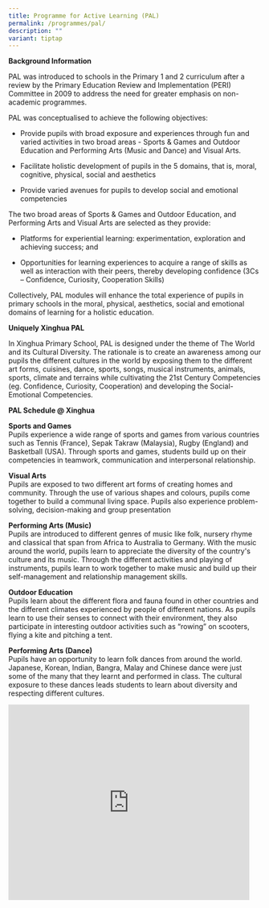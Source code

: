 ```yaml
---
title: Programme for Active Learning (PAL)
permalink: /programmes/pal/
description: ""
variant: tiptap
---
```

**Background Information**
  
PAL was introduced to schools in the Primary 1 and 2 curriculum after a review by the Primary Education Review and Implementation (PERI) Committee in 2009 to address the need for greater emphasis on non-academic programmes.  
  
PAL was conceptualised to achieve the following objectives:  

*   Provide pupils with broad exposure and experiences through fun and varied activities in two broad areas - Sports &amp; Games and Outdoor Education and Performing Arts (Music and Dance) and Visual Arts.  
    
*   Facilitate holistic development of pupils in the 5 domains, that is, moral, cognitive, physical, social and aesthetics  
    
*   Provide varied avenues for pupils to develop social and emotional competencies  
    

  
The two broad areas of Sports &amp; Games and Outdoor Education, and Performing Arts and Visual Arts are selected as they provide:  
  

*   Platforms for experiential learning: experimentation, exploration and achieving success; and  
    
*   Opportunities for learning experiences to acquire a range of skills as well as interaction with their peers, thereby developing confidence (3Cs – Confidence, Curiosity, Cooperation Skills)  
    

  
Collectively, PAL modules will enhance the total experience of pupils in primary schools in the moral, physical, aesthetics, social and emotional domains of learning for a holistic education.  
  
**Uniquely Xinghua PAL**

In Xinghua Primary School, PAL is designed under the theme of The World and its Cultural Diversity. The rationale is to create an awareness among our pupils the different cultures in the world by exposing them to the different art forms, cuisines, dance, sports, songs, musical instruments, animals, sports, climate and terrains while cultivating the 21st Century Competencies (eg. Confidence, Curiosity, Cooperation) and developing the Social-Emotional Competencies.  
  
**PAL Schedule @ Xinghua**  

**Sports and Games**  
Pupils experience a wide range of sports and games from various countries such as Tennis (France), Sepak Takraw (Malaysia), Rugby (England) and Basketball (USA). Through sports and games, students build up on their competencies in teamwork, communication and interpersonal relationship.  
  
**Visual Arts**  
Pupils are exposed to two different art forms of creating homes and community. Through the use of various shapes and colours, pupils come together to build a communal living space. Pupils also experience problem-solving, decision-making and group presentation  
  
**Performing Arts (Music)**  
Pupils are introduced to different genres of music like folk, nursery rhyme and classical that span from Africa to Australia to Germany. With the music around the world, pupils learn to appreciate the diversity of the country's culture and its music. Through the different activities and playing of instruments, pupils learn to work together to make music and build up their self-management and relationship management skills.  
  
**Outdoor Education**  
Pupils learn about the different flora and fauna found in other countries and the different climates experienced by people of different nations. As pupils learn to use their senses to connect with their environment, they also participate in interesting outdoor activities such&nbsp;as “rowing” on scooters, flying a kite and pitching a tent.  
  
**Performing Arts (Dance)**  
Pupils have an opportunity to learn folk dances from around the world. Japanese, Korean, Indian, Bangra, Malay and Chinese dance were just some of the many that they learnt and performed in class. The cultural exposure to these dances leads students to learn about diversity and respecting different cultures.

<iframe allowfullscreen="true" height="389" width="480" frameborder="0" src="https://docs.google.com/presentation/d/e/2PACX-1vS1DfXDpPypodWmdMToSKBBUKEuN4gsVEfY7roXj7fFM09ZxQ6HnRTOvdrQ7IwphNoPN6d2gRxiqs4P/embed?start=false&amp;loop=false&amp;delayms=3000"></iframe>